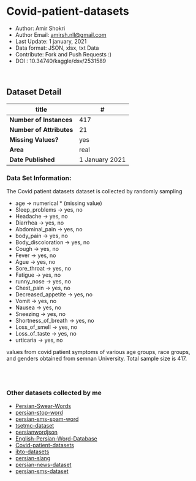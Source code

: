 # Covid-patient-datasets

* Author: Amir Shokri
* Author Email: amirsh.nll@gmail.com
* Last Update: 1 january, 2021
* Data format: JSON, xlsx, txt Data
* Contribute: Fork and Push Requests :)
* DOI : 10.34740/kaggle/dsv/2531589

<br />

## Dataset Detail
|title|#|
| ----------- | ----------- |
| **Number of Instances**      | 417       |
| **Number of Attributes**   | 21        |
| **Missing Values?**   | yes        |
| **Area**   | real        |
| **Date Published**   | 1 January 2021        |


### Data Set Information:
The Covid patient datasets dataset is collected by randomly sampling

- age -> numerical * (missing value)
- Sleep_problems -> yes, no
- Headache -> yes, no
- Diarrhea -> yes, no
- Abdominal_pain -> yes, no
- body_pain -> yes, no
- Body_discoloration -> yes, no
- Cough -> yes, no
- Fever -> yes, no
- Ague -> yes, no
- Sore_throat -> yes, no
- Fatigue -> yes, no
- runny_nose -> yes, no
- Chest_pain -> yes, no
- Decreased_appetite -> yes, no
- Vomit -> yes, no
- Nausea -> yes, no
- Sneezing -> yes, no
- Shortness_of_breath -> yes, no
- Loss_of_smell -> yes, no
- Loss_of_taste -> yes, no
- urticaria -> yes, no

values from covid patient symptoms of various age groups, race groups, and genders obtained from semnan University. Total sample size is 417.

<br />
<br />

### Other datasets collected by me
* [Persian-Swear-Words](https://github.com/amirshnll/Persian-Swear-Words/)
* [persian-stop-word](https://github.com/amirshnll/persian-stop-word/)
* [persian-sms-spam-word](https://github.com/amirshnll/persian-sms-spam-word/)
* [tsetmc-dataset](https://github.com/amirshnll/tsetmc-dataset/)
* [persianwordjson](https://github.com/amirshnll/persianwordjson/)
* [English-Persian-Word-Database](https://github.com/amirshnll/English-Persian-Word-Database/)
* [Covid-patient-datasets](https://github.com/amirshnll/Covid-patient-datasets/)
* [ibto-datasets](https://github.com/amirshnll/ibto-datasets)
* [persian-slang](https://github.com/amirshnll/persian-slang)
* [persian-news-dataset](https://github.com/amirshnll/persian-news-dataset)
* [persian-sms-dataset](https://github.com/amirshnll/persian-sms-dataset)
